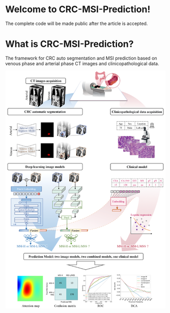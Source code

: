 # Welcome to CRC-MSI-Prediction!
The complete code will be made public after the article is accepted.

# What is CRC-MSI-Prediction?
The framework for CRC auto segmentation and MSI prediction based on venous phase and arterial phase CT images and clinicopathological data.

<img src="https://github.com/KaiyiZheng/CRC-MSI-Prediction/blob/master/Framework.png" width="600px">
